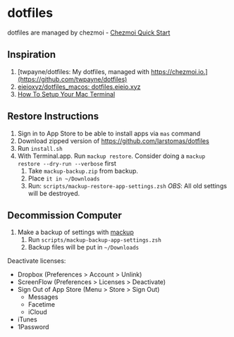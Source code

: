 # dotfiles
dotfiles are managed by chezmoi - [Chezmoi Quick Start](https://www.chezmoi.io/quick-start/)

## Inspiration
1. [twpayne/dotfiles: My dotfiles, managed with https://chezmoi.io.](https://github.com/twpayne/dotfiles)
2. [eieioxyz/dotfiles_macos: dotfiles.eieio.xyz](https://github.com/eieioxyz/dotfiles_macos)
3. [How To Setup Your Mac Terminal](https://www.josean.com/posts/terminal-setup)

## Restore Instructions
1. Sign in to App Store to be able to install apps via `mas` command
2. Download zipped version of https://github.com/larstomas/dotfiles
3. Run `install.sh`
4. With Terminal.app. Run `mackup restore`. Consider doing a `mackup restore --dry-run --verbose` first
   1. Take `mackup-backup.zip` from backup.
   2. Place `it in ~/Downloads`
   3. Run: `scripts/mackup-restore-app-settings.zsh` *OBS*: All old settings will be destroyed.

## Decommission Computer
1. Make a backup of settings with [mackup](https://github.com/lra/mackup)
   1. Run `scripts/mackup-backup-app-settings.zsh`
   2. Backup files will be put in `~/Downloads`

Deactivate licenses:
- Dropbox (Preferences > Account > Unlink)
- ScreenFlow (Preferences > Licenses > Deactivate)
- Sign Out of App Store (Menu > Store > Sign Out)
  - Messages
  - Facetime
  - iCloud
- iTunes
- 1Password
